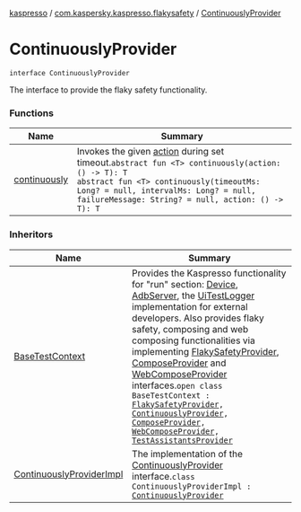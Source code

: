 [kaspresso](../../index.md) / [com.kaspersky.kaspresso.flakysafety](../index.md) / [ContinuouslyProvider](./index.md)

# ContinuouslyProvider

`interface ContinuouslyProvider`

The interface to provide the flaky safety functionality.

### Functions

| Name | Summary |
|---|---|
| [continuously](continuously.md) | Invokes the given [action](continuously.md#com.kaspersky.kaspresso.flakysafety.ContinuouslyProvider$continuously(kotlin.Function0((com.kaspersky.kaspresso.flakysafety.ContinuouslyProvider.continuously.T)))/action) during set timeout.`abstract fun <T> continuously(action: () -> T): T`<br>`abstract fun <T> continuously(timeoutMs: Long? = null, intervalMs: Long? = null, failureMessage: String? = null, action: () -> T): T` |

### Inheritors

| Name | Summary |
|---|---|
| [BaseTestContext](../../com.kaspersky.kaspresso.testcases.core.testcontext/-base-test-context.md) | Provides the Kaspresso functionality for "run" section: [Device](../../com.kaspersky.kaspresso.device/-device/index.md), [AdbServer](../../com.kaspersky.kaspresso.device.server/-adb-server/index.md), the [UiTestLogger](../../com.kaspersky.kaspresso.logger/-ui-test-logger.md) implementation for external developers. Also provides flaky safety, composing and web composing functionalities via implementing [FlakySafetyProvider](../-flaky-safety-provider/index.md), [ComposeProvider](../../com.kaspersky.kaspresso.compose/-compose-provider/index.md) and [WebComposeProvider](../../com.kaspersky.kaspresso.compose/-web-compose-provider/index.md) interfaces.`open class BaseTestContext : `[`FlakySafetyProvider`](../-flaky-safety-provider/index.md)`, `[`ContinuouslyProvider`](./index.md)`, `[`ComposeProvider`](../../com.kaspersky.kaspresso.compose/-compose-provider/index.md)`, `[`WebComposeProvider`](../../com.kaspersky.kaspresso.compose/-web-compose-provider/index.md)`, `[`TestAssistantsProvider`](../../com.kaspersky.kaspresso.testcases.core.testassistants/-test-assistants-provider/index.md) |
| [ContinuouslyProviderImpl](../-continuously-provider-impl/index.md) | The implementation of the [ContinuouslyProvider](./index.md) interface.`class ContinuouslyProviderImpl : `[`ContinuouslyProvider`](./index.md) |
